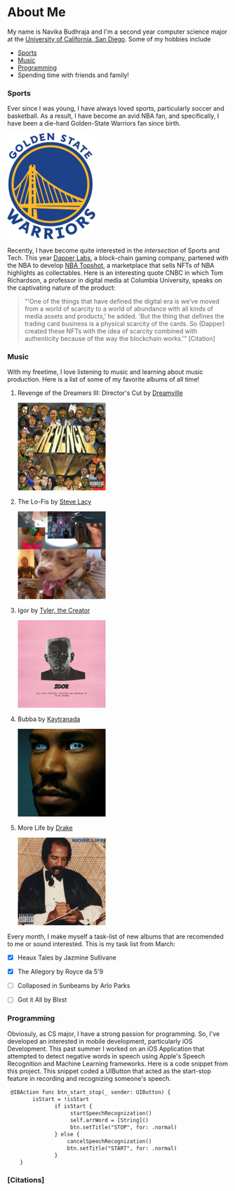 # About Me

My name is Navika Budhraja and I'm a second year computer science major at the [University of California, San Diego](https://ucsd.edu/). Some of my hobbies include 

- [Sports](#sports)
- [Music](#music)
- [Programming](#programming)
- Spending time with friends and family!

### Sports

Ever since I was young, I have always loved sports, particularly soccer and basketball. As a result, I have become an avid NBA fan, and specifically, I have been a die-hard Golden-State Warriors fan since birth. 

<img src="/images/warriors.png" width="200"/>

Recently, I have become quite interested in the *intersection* of Sports and Tech. This year [Dapper Labs](https://www.dapperlabs.com/), a block-chain gaming company, partened with the NBA to develop [NBA Topshot](https://nbatopshot.com/), a marketplace that sells NFTs of NBA highlights as collectables. Here is an interesting quote CNBC in which Tom Richardson, a professor in digital media at Columbia University, speaks on the captivating nature of the product:
>“'One of the things that have defined the digital era is we’ve moved from a world of scarcity to a world of abundance with all kinds of media assets and products,' he added. 'But the thing that defines the trading card business is a physical scarcity of the cards. So (Dapper) created these NFTs with the idea of scarcity combined with authenticity because of the way the blockchain works.'” [Citation]


### Music 

With my freetime, I love listening to music and learning about music production. Here is a list of some of my favorite albums of all time!

1. Revenge of the Dreamers III: Director's Cut by [Dreamville](https://en.wikipedia.org/wiki/Dreamville_Records)

    <img src="/images/revenge.jpg" width="200"/>

2. The Lo-Fis by [Steve Lacy](https://en.wikipedia.org/wiki/Steve_Lacy_(guitarist))
    
    <img src="/images/lofi.jpg" width="200"/>

3. Igor by [Tyler, the Creator](https://en.wikipedia.org/wiki/Tyler,_the_Creator)

    <img src="/images/igor.jpg" width="200"/>

4. Bubba by [Kaytranada](https://en.wikipedia.org/wiki/Kaytranada) 
    
     <img src="/images/bubba.jpg" width="200"/>

5. More Life by [Drake](https://en.wikipedia.org/wiki/Drake_(musician))
    
     <img src="/images/more.jpg" width="200"/>


Every month, I make myself a task-list of new albums that are recomended to me or sound interested. This is my task list from March: 

- [x] Heaux Tales by Jazmine Sullivane 
- [x] The Allegory by Royce da 5'9 
- [ ] Collaposed in Sunbeams by Arlo Parks 
- [ ] Got it All by Blxst


### Programming 

Obviosuly, as CS major, I have a strong passion for programming. So, I've developed an interested in mobile development, particularly iOS Development. This past summer I worked on an iOS Application that attempted to detect negative words in speech using Apple's Speech Recognition and Machine Learning frameworks. Here is a code snippet from this project. This snippet coded a UIButton that acted as the start-stop feature in recording and recognizing someone's speech.

```
 @IBAction func btn_start_stop(_ sender: UIButton) {
        isStart = !isStart
               if isStart {
                    startSpeechRecognization()
                    self.arrWord = [String]()
                    btn.setTitle("STOP", for: .normal)
               } else {
                   cancelSpeechRecognization()
                   btn.setTitle("START", for: .normal)
               }
    }

```

### [Citations]
